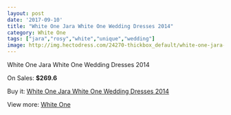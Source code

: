 ```yaml
---
layout: post
date: '2017-09-10'
title: "White One Jara White One Wedding Dresses 2014"
category: White One
tags: ["jara","rosy","white","unique","wedding"]
image: http://img.hectodress.com/24270-thickbox_default/white-one-jara-white-one-wedding-dresses-2014.jpg
---
```

White One Jara White One Wedding Dresses 2014

On Sales: **$269.6**
<a href="https://www.hectodress.com/white-one/11178-white-one-jara-white-one-wedding-dresses-2014.html"><amp-img layout="responsive" width="600" height="600" src="//img.hectodress.com/24270-thickbox_default/white-one-jara-white-one-wedding-dresses-2014.jpg" alt="White One Jara White One Wedding Dresses 2014 0" /></a>
<a href="https://www.hectodress.com/white-one/11178-white-one-jara-white-one-wedding-dresses-2014.html"><amp-img layout="responsive" width="600" height="600" src="//img.hectodress.com/24272-thickbox_default/white-one-jara-white-one-wedding-dresses-2014.jpg" alt="White One Jara White One Wedding Dresses 2014 1" /></a>
<a href="https://www.hectodress.com/white-one/11178-white-one-jara-white-one-wedding-dresses-2014.html"><amp-img layout="responsive" width="600" height="600" src="//img.hectodress.com/24271-thickbox_default/white-one-jara-white-one-wedding-dresses-2014.jpg" alt="White One Jara White One Wedding Dresses 2014 2" /></a>

Buy it: [White One Jara White One Wedding Dresses 2014](https://www.hectodress.com/white-one/11178-white-one-jara-white-one-wedding-dresses-2014.html "White One Jara White One Wedding Dresses 2014")

View more: [White One](https://www.hectodress.com/177-white-one "White One")